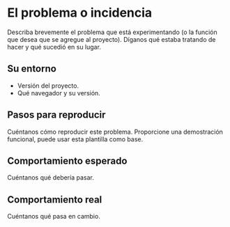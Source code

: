 # El problema o incidencia
Describa brevemente el problema que está experimentando (o la función que desea que se agregue al proyecto). Díganos qué estaba tratando de hacer y qué sucedió en su lugar.
## Su entorno
* Versión del proyecto.
* Qué navegador y su versión.
## Pasos para reproducir
Cuéntanos cómo reproducir este problema. Proporcione una demostración funcional, puede usar esta plantilla como base.
## Comportamiento esperado
Cuéntanos qué debería pasar.
## Comportamiento real
Cuéntanos qué pasa en cambio.
